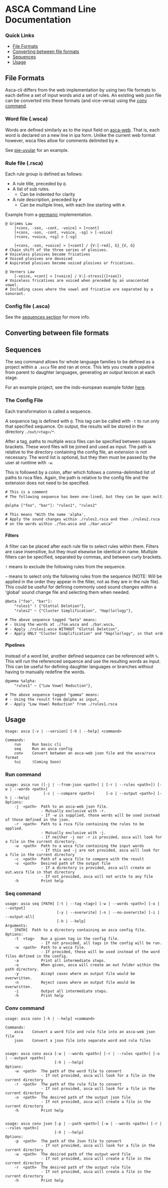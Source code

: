 # ASCA Command Line Documentation

### Quick Links
* [File Formats](#file-formats)
* [Converting between file formats](#converting-between-file-formats)
* [Sequences](#sequences)
* [Usage](#usage)

## File Formats
Asca-cli differs from the web implementation by using two file formats to each define a set of input words and a set of rules.
An existing web json file can be converted into these formats (and vice-versa) using the [conv command](#converting-between-file-formats).

### Word file (.wsca)
Words are defined similarly as to the input field on [asca-web](doc.md). That is, each word is declared on a new line in ipa form.
Unlike the current web format however, wsca files allow for comments delimited by `#`.

See [pie-uvular](./examples/indo-european/pie-uvular.wsca) for an example.

### Rule file (.rsca)

Each rule group is defined as follows:

- A rule title, preceded by `@`.
- A list of sub rules.
    - Can be indented for clarity
- A rule description, preceded by `#`
    - Can be multiple lines, with each line starting with `#`.

Example from a [germanic](./examples/indo-european/germanic/early-pgmc.rsca) implementation.
```
@ Grimms Law 
    [+cons, -son, -cont, -voice] > [+cont]
    [+cons, -son, -cont, +voice, -sg] > [-voice]
    [+cons, +voice, +sg] > [-sg]
    
    [+cons, -son, +voice] > [+cont] / {V:[-red], G}_{V, G}
# Chain shift of the three series of plosives.
# Voiceless plosives become fricatives
# Voiced plosives are devoiced
# Aspirated plosives become voiced plosives or fricatives.

@ Verners Law
    [-voice, +cont] > [+voice] / V:[-stress]([+son])_
# Voiceless fricatives are voiced when preceded by an unaccented vowel.
# Including cases where the vowel and fricative are separated by a sonorant.
```

### Config file (.asca)
See the [sequences section](#the-config-file) for more info.

## Converting between file formats


## Sequences
The seq command allows for whole language families to be defined as a project within a `.asca` file and ran at once. 
This lets you create a pipeline from parent to daughter languages, generating an output lexicon at each stage.

For an example project, see the indo-european example folder [here](./examples/indo-european/).

### The Config File

Each transformation is called a sequence.

A sequence tag is defined with `@`. 
This tag can be called with `-t` to run only that specified sequence. 
On output, the results will be stored in the directory `./out/<tag>/*`.

After a tag, paths to multiple wsca files can be specified between square brackets. 
These word files will be joined and used as input. 
The path is relative to the directory containing the config file, an extension is not necessary. 
The word list is optional, but they then must be passed by the user at runtime with `-w`.

This is followed by a colon, after which follows a comma-delimited list of paths to rsca files. 
Again, the path is relative to the config file and the extension does not need to be specified.
``` diff
# This is a comment
# The following sequence has been one-lined, but they can be span multiple lines as well

@alpha ["foo", "bar"]: "rules1", "rules2"

# This means "With the name 'alpha',
# Apply the sound changes within ./rules1.rsca and then ./rules2.rsca
# on the words within ./foo.wsca and ./bar.wsca"
```

#### Filters
A filter can be placed after each rule file to select rules within them. 
Filters are case insensitive, but they must elsewise be identical in name. 
Multiple filters can be specified, separated by commas, and between curly brackets. 

`!` means to exclude the following rules from the sequence. 

`~` means to select only the following rules from the sequence (NOTE: Will be applied in the order they appear in the filter, not as they are in the rule file). 
This could be useful for defining commonly used sound changes within a 'global' sound change file and selecting them when needed. 

```diff
@beta ["foo", "bar"]:
    "rules1" ! {"Glottal Deletion"},
    "rules2" ~ {"Cluster Simplification", "Hap(lo)logy"},

# The above sequence tagged "beta" means:
# - Using the words at ./foo.wsca and ./bar.wsca,
# - Apply ./rules1.wsca WITHOUT "Glottal Deletion",
# - Apply ONLY "Cluster Simplification" and "Hap(lo)logy", in that order, from ./rules2.wsca.
```

#### Pipelines

Instead of a word list, another defined sequence can be referenced with `%`. This will run the referenced sequence and use the resulting words as input. 
This can be useful for defining daughter languages or branches without having to manually redefine the words.

``` diff
@gamma %alpha:
    "rules1" ~ {"Low Vowel Reduction"},

# The above sequence tagged "gamma" means:
# - Using the result from @alpha as input,
# - Apply "Low Vowel Reduction" from ./rules1.rsca
```

## Usage
```
Usage: asca [-v | --version] [-h | --help] <command>

Commands:
    run     Run basic cli
    seq     Run an asca config
    conv    Convert between an asca-web json file and the wsca/rsca format
    tui     (Coming Soon)
```
### Run command
```
usage: asca run ([-j | --from-json <path>] | [-r | --rules <path>]) [-w | --words <path>] 
                 [-c | --compare <path>]     [-o | --output <path>] [-h | --help]
Options:
    -j  <path>  Path to an asca-web json file.
                - Mutually exclusive with -r.
                - If -w is supplied, those words will be used instead of those defined in the json.
    -r  <path>  Path to a rsca file containing the rules to be applied.
                - Mutually exclusive with -j.
                - If neither -j nor -r is provided, asca will look for a file in the current directory.
    -w  <path>  Path to a wsca file containing the input words
                - If this and -j are not provided, asca will look for a file in the current directory
    -c  <path>  Path of a wsca file to compare with the result
    -o  <path>  Desired path of the output file
                - If a directory is provided, asca will create an out.wsca file in that directory
                - If not provided, asca will not write to any file
    -h          Print help
```
### Seq command
```
usage: asca seq [PATH] [-t | --tag <tag>] [-w | --words <path>] [-o | --output]
                       [-y | --overwrite] [-n | --no-overwrite] [-i | --output-all]
                       [-h | --help]
Arguments:
    [PATH]  Path to a directory containing an asca config file.
Options:
    -t  <tag>   Run a given tag in the config file.
                - If not provided, all tags in the config will be run.
    -w  <path>  Path to a wsca file.
                - If provided, these will be used instead of the word files defined in the config.
    -a          Print all intermediate steps.
    -o          When given, asca will create an out folder within the path directory.
    -y          Accept cases where an output file would be overwritten.
    -n          Reject cases where an output file would be overwritten.
    -i          Output all intermediate steps.
    -h          Print help
```
### Conv command
```
usage: asca conv [-h | --help] <command>

Commands:
    asca    Convert a word file and rule file into an asca-web json file
    json    Convert a json file into separate word and rule files


usage: asca conv asca [-w | --words <path>] [-r | --rules <path>] [-o | --output <path>]
                      [-h | --help]
Options:
    -w  <path>  The path of the word file to convert
                - If not provided, asca will look for a file in the current directory
    -r  <path>  The path of the rule file to convert
                - If not provided, asca will look for a file in the current directory
    -o  <path>  The desired path of the output json file
                - If not provided, asca will create a file in the current directory
    -h          Print help


usage: asca conv json [-p | --path <path>] [-w | --words <path>] [-r | --rules <path>]
                      [-h | --help]
Options:
    -p  <path>  The path of the Json file to convert
                - If not provided, asca will look for a file in the current directory
    -w  <path>  The desired path of the output word file
                - If not provided, asca will create a file in the current directory
    -r  <path>  The desired path of the output rule file
                - If not provided, asca will create a file in the current directory
    -h          Print help
```